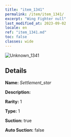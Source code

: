```yaml
---
title: "item_1341"
permalink: /item/item_1341/
excerpt: "Wing Fighter null"
last_modified_at: 2023-09-02
locale: en
ref: "item_1341.md"
toc: false
classes: wide
---
```



 ![Unknown_1341](/images/item/Settlement_star_p.png)



## Details

 **Name:** *Settlement_star* 

 **Description:** 

 **Rarity:** 1 

 **Type:** 1 

 **Suction:** true 

 **Auto Suction:** false 


